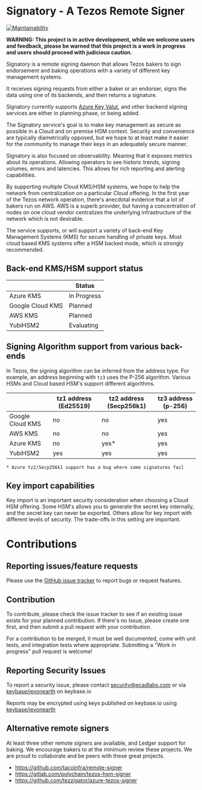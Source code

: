 # Signatory - A Tezos Remote Signer

[![Maintainability](https://api.codeclimate.com/v1/badges/c1304869331b687e0aba/maintainability)](https://codeclimate.com/github/ecadlabs/signatory/maintainability)

__WARNING: This project is in active development, while we welcome users and
feedback, please be warned that this project is a work in progress and users
should proceed with judicious caution.__

Signatory is a remote signing daemon that allows Tezos bakers to sign
endorsement and baking operations with a variety of different key management
systems.

It receives signing requests from either a baker or an endorser, signs the data
using one of its backends, and then returns a signature.

Signatory currently supports [Azure Key Valut][0], and other backend signing
services are either in planning phase, or being added.

The Signatory service's goal is to make key management as secure as possible in a
Cloud and on premise HSM context. Security and convenience are typically
diametrically opposed, but we hope to at least make it easier for the community
to manage their keys in an adequately secure manner.

Signatory is also focused on observability. Meaning that it exposes metrics
about its operations. Allowing operators to see historic trends, signing
volumes, errors and latencies. This allows for rich reporting and alerting
capabilities.

By supporting multiple Cloud KMS/HSM systems, we hope to help the network from
centralization on a particular Cloud offering. In the first year of the Tezos
network operation, there's anecdotal evidence that a lot of bakers run on AWS.
AWS is a superb provider, but having a concentration of nodes on one cloud
vendor centralizes the underlying infrastructure of the network which is not
desirable.

The service supports, or will support a variety of back-end Key Management
Systems (KMS) for secure handling of private keys. Most cloud based KMS systems
offer a HSM backed mode, which is strongly recommended.

## Back-end KMS/HSM support status

|                  | Status      |
|------------------|-------------|
| Azure KMS        | In Progress |
| Google Cloud KMS | Planned     |
| AWS KMS          | Planned     |
| YubiHSM2         | Evaluating  |

## Signing Algorithm support from various back-ends

In Tezos, the signing algorithm can be inferred from the address type. For
example, an address beginning with `tz3` uses the P-256 algorithm. Various HSMs
and Cloud based HSM's support different algorithms. 

|                  | tz1 address (Ed25519) | tz2 address (Secp256k1) | tz3 address (p-256) |
|------------------|-----------------------|-------------------------|---------------------|
| Google Cloud KMS | no                    | no                      | yes                 |
| AWS KMS          | no                    | no                      | yes                 |
| Azure KMS        | no                    | yes*                    | yes                 |
| YubiHSM2         | yes                   | yes                     | yes                 |

`* Azure tz2/Secp256k1 support has a bug where some signatures fail`


## Key import capabilities

Key import is an important security consideration when choosing a Cloud HSM
offering. Some HSM's allows you to generate the secret key internally, and the
secret key can never be exported. Others allow for key import with different
levels of security. The trade-offs in this setting are important.


# Contributions

## Reporting issues/feature requests

Please use the [GitHub issue
tracker](https://github.com/ecadlabs/signatory/issues) to report bugs or request
features.

## Contribution

To contribute, please check the issue tracker to see if an existing issue
exists for your planned contribution. If there's no Issue, please create one
first, and then submit a pull request with your contribution. 

For a contribution to be merged, it must be well documented, come with unit
tests, and integration tests where appropriate. Submitting a "Work in progress"
pull request is welcome!

## Reporting Security Issues

To report a security issue, please contact security@ecadlabs.com or
via [keybase/jevonearth][1] on keybase.io

Reports may be encrypted using keys published on keybase.io using 
[keybase/jevonearth][1]

## Alternative remote signers

At least three other remote signers are available, and Ledger support for
baking. We encourage bakers to at the minimum review these projects. We
are proud to collaborate and be peers with these great projects.

* https://github.com/tacoinfra/remote-signer
* https://gitlab.com/polychain/tezos-hsm-signer
* https://github.com/tezzigator/azure-tezos-signer


[0]: https://azure.microsoft.com/en-ca/services/key-vault/
[1]: https://keybase.io/jevonearth
